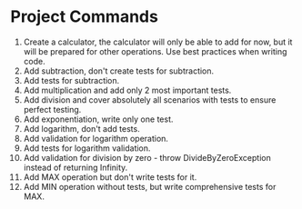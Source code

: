 # Project Commands

1. Create a calculator, the calculator will only be able to add for now, but it will be prepared for other operations. Use best practices when writing code.
2. Add subtraction, don't create tests for subtraction.
3. Add tests for subtraction.
4. Add multiplication and add only 2 most important tests.
5. Add division and cover absolutely all scenarios with tests to ensure perfect testing.
6. Add exponentiation, write only one test.
7. Add logarithm, don't add tests.
8. Add validation for logarithm operation.
9. Add tests for logarithm validation.
10. Add validation for division by zero - throw DivideByZeroException instead of returning Infinity.
11. Add MAX operation but don't write tests for it.
12. Add MIN operation without tests, but write comprehensive tests for MAX.